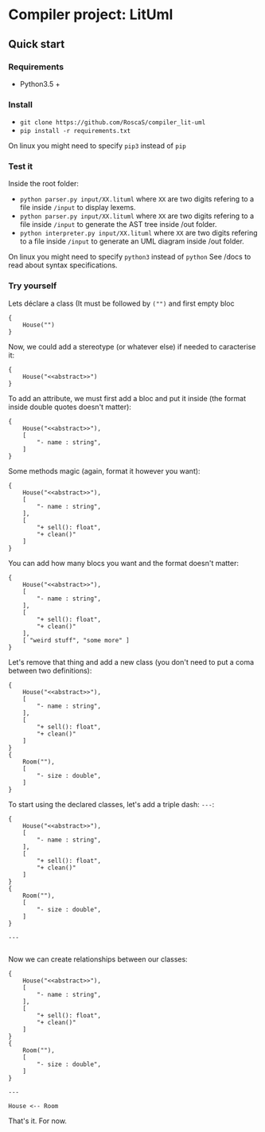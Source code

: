 # Compiler project: LitUml

## Quick start

### Requirements
* Python3.5 +

### Install

* `git clone https://github.com/RoscaS/compiler_lit-uml`
* `pip install -r requirements.txt`

On linux you might need to specify `pip3` instead of `pip`

### Test it
Inside the root folder:
* `python parser.py input/XX.lituml` where `XX` are two digits
refering to a file inside `/input` to display lexems.
* `python parser.py input/XX.lituml` where `XX` are two digits
refering to a file inside `/input` to generate the AST tree inside /out folder.
* `python interpreter.py input/XX.lituml` where `XX` are two digits
 refering to a file inside `/input` to generate an UML diagram inside /out
  folder.


On linux you might need to specify `python3` instead of `python`
See /docs to read about syntax specifications.

### Try yourself

Lets déclare a class (It must be followed by `("")` and first empty bloc

```
{
    House("")
}

```

Now, we could add a stereotype (or whatever else) if needed to caracterise it:

```
{
    House("<<abstract>>")
}

```

To add an attribute, we must first add a bloc and put it inside (the format
 inside double quotes doesn't matter):

```
{
    House("<<abstract>>"),
    [
        "- name : string",
    ]
}

```

Some methods magic (again, format it however you want):
```
{
    House("<<abstract>>"),
    [
        "- name : string",
    ],
    [
        "+ sell(): float",
        "+ clean()"
    ]
}
```

You can add how many blocs you want and the format doesn't matter:
```
{
    House("<<abstract>>"),
    [
        "- name : string",
    ],
    [
        "+ sell(): float",
        "+ clean()"
    ],
    [ "weird stuff", "some more" ]
}
```


Let's remove that thing and add a new class (you don't need to put a coma
 between two definitions):

```
{
    House("<<abstract>>"),
    [
        "- name : string",
    ],
    [
        "+ sell(): float",
        "+ clean()"
    ]
}
{
    Room(""),
    [
        "- size : double",
    ]
}

```

To start using the declared classes, let's add a triple dash: `---`:

```
{
    House("<<abstract>>"),
    [
        "- name : string",
    ],
    [
        "+ sell(): float",
        "+ clean()"
    ]
}
{
    Room(""),
    [
        "- size : double",
    ]
}

---


```

Now we can create relationships between our classes:

```
{
    House("<<abstract>>"),
    [
        "- name : string",
    ],
    [
        "+ sell(): float",
        "+ clean()"
    ]
}
{
    Room(""),
    [
        "- size : double",
    ]
}

---

House <-- Room
```

That's it. For now.
